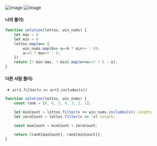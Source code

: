 ![image](https://user-images.githubusercontent.com/87289383/134202951-64292f6f-7882-4b2d-9911-38d762cd4f75.png)
![image](https://user-images.githubusercontent.com/87289383/134203044-68e51775-f701-4a48-a289-2710f9fda859.png)

#### 나의 풀이)
```javascript
function solution(lottos, win_nums) {
    let max = 0
    let min = 0
    lottos.map(a=> {
        win_nums.map(b=> a==b ? min++ : 0);
        a==0 ? max++ : 0;
    })
    return [7-min-max, 7-min].map(e=>e==7 ? 6 : e);
}
```

#### 다른 사람 풀이)
- `arr1.filter(v => arr2.includes(v))`
```javascript
function solution(lottos, win_nums) {
    const rank = [6, 6, 5, 4, 3, 2, 1];

    let minCount = lottos.filter(v => win_nums.includes(v)).length;
    let zeroCount = lottos.filter(v => !v).length;

    const maxCount = minCount + zeroCount;

    return [rank[maxCount], rank[minCount]];
}
```
